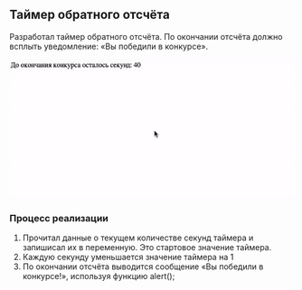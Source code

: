 ## Таймер обратного отсчёта
Разработал таймер обратного отсчёта. По окончании отсчёта должно всплыть уведомление: «Вы победили в конкурсе».

![Demo](./demo.gif)

### Процесс реализации

1. Прочитал данные о текущем количестве секунд таймера и запишисал их в переменную. Это стартовое значение таймера.
2. Каждую секунду уменьшается значение таймера на 1
3. По окончании отсчёта выводится сообщение «Вы победили в конкурсе!», используя функцию alert();
